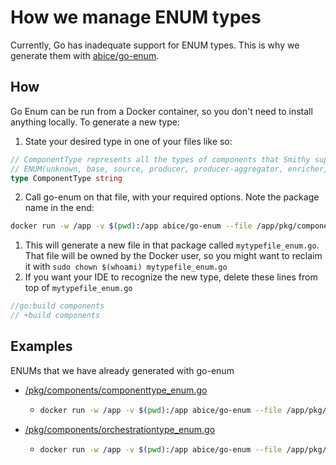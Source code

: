 # How we manage ENUM types

Currently, Go has inadequate support for ENUM types. This is why we generate
them with [abice/go-enum](https://github.com/abice/go-enum/tree/master).

## How

Go Enum can be run from a Docker container, so you don't need to install
anything locally. To generate a new type:

1. State your desired type in one of your files like so:

```go
// ComponentType represents all the types of components that Smithy supports
// ENUM(unknown, base, source, producer, producer-aggregator, enricher, enricher-aggregator, consumer)
type ComponentType string
```

2. Call go-enum on that file, with your required options. Note the package name
   in the end:

```bash
docker run -w /app -v $(pwd):/app abice/go-enum --file /app/pkg/components/mytypefile.go --marshal --mustparse --sqlnullstr --sql --names --values --noprefix -b mypackagename
```

1. This will generate a new file in that package called `mytypefile_enum.go`.
   That file will be owned by the Docker user, so you might want to reclaim it
   with `sudo chown $(whoami) mytypefile_enum.go`
2. If you want your IDE to recognize the new type, delete these lines from
   top of `mytypefile_enum.go`

```go
//go:build components
// +build components
```

## Examples

ENUMs that we have already generated with go-enum

* [/pkg/components/componenttype\_enum.go](https://github.com/smithy-security/smithy/blob/6da5a594328861fe09dea9570956276d5291215c/pkg/components/componenttype_enum.go)
  * ```bash
    docker run -w /app -v $(pwd):/app abice/go-enum --file /app/pkg/components/metadata.go --marshal --mustparse --sqlnullstr --sql --names --values --noprefix -b components 
    ```
* [/pkg/components/orchestrationtype\_enum.go](https://github.com/smithy-security/smithy/blob/8ba832b1cde7bac043d48eaf3401d6b9ea0ed275/pkg/components/orchestrationtype_enum.go)
  * ```bash
    docker run -w /app -v $(pwd):/app abice/go-enum --file /app/pkg/components/types.go --marshal --lower --ptr --mustparse --sqlnullstr --sql --names -b components
    ```
